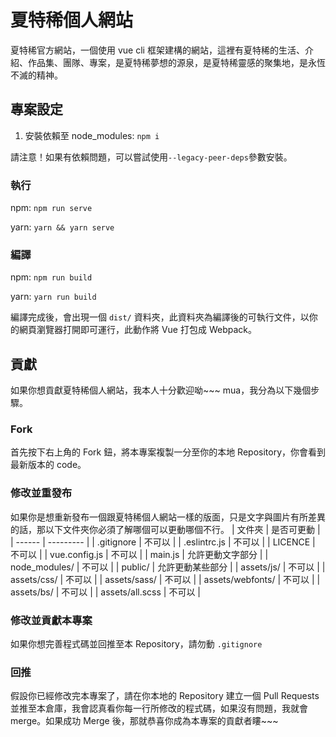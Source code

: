 # 夏特稀個人網站
夏特稀官方網站，一個使用 vue cli 框架建構的網站，這裡有夏特稀的生活、介紹、作品集、團隊、專案，是夏特稀夢想的源泉，是夏特稀靈感的聚集地，是永恆不滅的精神。

## 專案設定
1. 安裝依賴至 node_modules: ```npm i```

請注意！如果有依賴問題，可以嘗試使用```--legacy-peer-deps```參數安裝。


### 執行

npm: ```npm run serve```

yarn: ```yarn && yarn serve```

### 編譯

npm: ```npm run build```

yarn: ```yarn run build```

編譯完成後，會出現一個 ```dist/``` 資料夾，此資料夾為編譯後的可執行文件，以你的網頁瀏覽器打開即可運行，此動作將 Vue 打包成 Webpack。

## 貢獻
如果你想貢獻夏特稀個人網站，我本人十分歡迎呦~~~ mua，我分為以下幾個步驟。

### Fork
首先按下右上角的 Fork 鈕，將本專案複製一分至你的本地 Repository，你會看到最新版本的 code。

### 修改並重發布

如果你是想重新發布一個跟夏特稀個人網站一樣的版面，只是文字與圖片有所差異的話，那以下文件夾你必須了解哪個可以更動哪個不行。
| 文件夾 | 是否可更動 |
| ------ | --------- |
| .gitignore | 不可以 |
| .eslintrc.js | 不可以 |
| LICENCE | 不可以 |
| vue.config.js | 不可以 |
| main.js | 允許更動文字部分 |
| node_modules/ | 不可以 |
| public/ | 允許更動某些部分 |
| assets/js/ | 不可以 |
| assets/css/ | 不可以 |
| assets/sass/ | 不可以 |
| assets/webfonts/ | 不可以 |
| assets/bs/ | 不可以 |
| assets/all.scss | 不可以 |

### 修改並貢獻本專案

如果你想完善程式碼並回推至本 Repository，請勿動 ```.gitignore```

### 回推

假設你已經修改完本專案了，請在你本地的 Repository 建立一個 Pull Requests 並推至本倉庫，我會認真看你每一行所修改的程式碼，如果沒有問題，我就會 merge。如果成功 Merge 後，那就恭喜你成為本專案的貢獻者瞜~~~